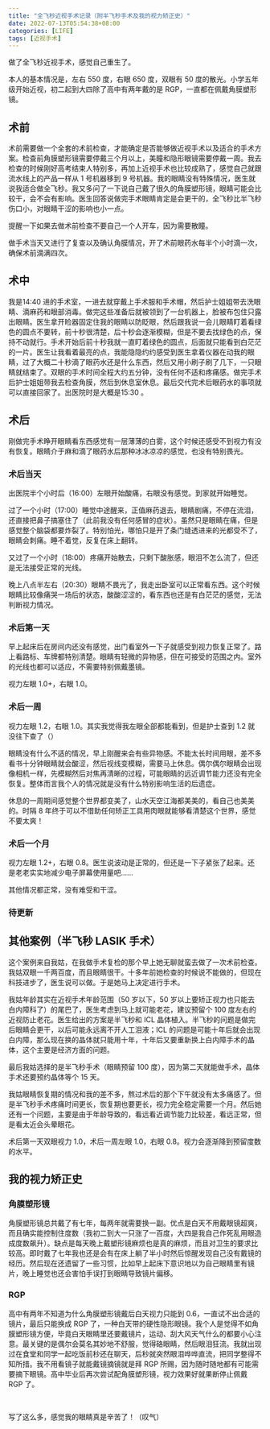 ```yaml
---
title: "全飞秒近视手术记录（附半飞秒手术及我的视力矫正史）"
date: 2022-07-13T05:54:38+08:00
categories: [LIFE]
tags: [近视手术]
---
```


做了全飞秒近视手术，感觉自己重生了。

本人的基本情况是，左右 550 度，右眼 650 度，双眼有 50 度的散光。小学五年级开始近视，初二起到大四除了高中有两年戴的是 RGP，一直都在佩戴角膜塑形镜。

<!--more-->

## 术前
术前需要做一个全套的术前检查，才能确定是否能够做近视手术以及适合的手术方案。检查前角膜塑形镜需要停戴三个月以上，美瞳和隐形眼镜需要停戴一周。我去检查的时候刚好高考结束人特别多，再加上近视手术也比较成熟了，感觉自己就跟流水线上的产品一样从 1 号机器移到 9 号机器。我的眼睛没有特殊情况，医生就说我适合做全飞秒。我又多问了一下说自己戴了很久的角膜塑形镜，眼睛可能会比较干，会不会有影响。医生回答说做完手术眼睛肯定是会更干的，全飞秒比半飞秒伤口小，对眼睛干涩的影响也小一点。

提醒一下如果去做术前检查不要自己一个人开车，因为需要散瞳。

做手术当天又进行了复查以及确认角膜情况，开了术前眼药水每半个小时滴一次，确保术前滴满四次。

## 术中
我是14:40 进的手术室，一进去就穿戴上手术服和手术帽，然后护士姐姐带去洗眼睛、滴麻药和眼部消毒。做完这些准备后就被领到了一台机器上，脸被布包住只露出眼睛。医生拿开睑器固定住我的眼睛以防眨眼，然后跟我说一会儿眼睛盯着看绿色的圆点不要转，前十秒很清楚，后十秒会逐渐模糊，但是不要去找绿色的点，保持不动就行。手术开始后前十秒我就一直盯着绿色的圆点，后面就只能看到白茫茫的一片。医生让我看着最亮的点，我能隐隐约约感受到医生拿着仪器在动我的眼睛，过了大概二十秒滴了眼药水还是什么东西，然后又用小刷子刷了几下，一只眼睛就结束了。双眼的手术时间全程大约五分钟，没有任何不适和疼痛感。做完手术后护士姐姐带我去检查角膜，然后到休息室休息。最后交代完术后眼药水的事项就可以直接回家了。出医院时是大概是15:30 。

## 术后
刚做完手术睁开眼睛看东西感觉有一层薄薄的白雾，这个时候还感受不到视力有没有恢复。眼睛介于麻和滴了眼药水后那种冰冰凉凉的感觉，也没有特别畏光。

### 术后当天
出医院半个小时后（16:00）左眼开始酸痛，右眼没有感觉。到家就开始睡觉。

过了一个小时（17:00）睡觉中途醒来，正值麻药退去，眼睛剧痛，不停在流泪，还直接把鼻子搞塞住了（此前我没有任何感冒的症状）。虽然只是眼睛在痛，但是感觉整个脑袋都要炸裂了。特别怕光，哪怕只是开了条门缝透进来的光都受不了，眼睛会刺痛。睡不着觉，反复在床上翻转。

又过了一个小时（18:00）疼痛开始散去，只剩下酸胀感，眼泪不怎么流了，但还是无法接受正常的光线。

晚上八点半左右（20:30）眼睛不畏光了，我走出卧室可以正常看东西。这个时候眼睛比较像痛哭一场后的状态，酸酸涩涩的，看东西也还是有白茫茫的感觉，无法判断视力情况。

### 术后第一天
早上起床后在房间内还没有感觉，出门看室外一下子就感受到视力恢复正常了。路上看路标、车牌都特别清楚。眼睛有轻微的异物感，但在可接受的范围之内。室外的光线也都可以适应，不需要特别佩戴墨镜。

视力左眼 1.0+，右眼 1.0。

### 术后一周
视力左眼 1.2，右眼 1.0。其实我觉得我左眼全部都能看到，但是护士查到 1.2 就没往下查了（）

眼睛没有什么不适的情况，早上刚醒来会有些异物感。不能太长时间用眼，差不多看书十分钟眼睛就会酸涩，然后视线变模糊，需要马上休息。偶尔偶尔眼睛会出现像相机一样，先模糊然后对焦再清晰的过程，可能眼睛的远近调节能力还没有完全恢复。整体而言我个人的情况就是没有什么特别影响生活的后遗症。

休息的一周期间感觉整个世界都变美了，山水天空江海都美美的，看自己也美美的。时隔 8 年终于可以不借助任何矫正工具用肉眼就能够看清楚这个世界，感觉不要太爽！

### 术后一个月
视力左眼 1.2+，右眼 0.8。医生说波动是正常的，但还是一下子紧张了起来。还是老老实实地减少电子屏幕使用量吧......

其他情况都正常，没有难受和干涩。

### 待更新

## 其他案例（半飞秒 LASIK 手术）
这个案例来自我姑，在我做手术复检的那个早上她无聊就蛮去做了一次术前检查。我姑双眼一千两百度，而且眼睛很干。十多年前她检查的时候说不能做的，但现在科技进步了，医生说可以做。于是她马上决定进行手术。

我姑年龄其实在近视手术年龄范围（50 岁以下，50 岁以上要矫正视力也只能去白内障科了）的尾巴了，医生考虑到马上就可能老花，建议预留个 100 度左右的近视防止老花。医生给出的方案是半飞秒和 ICL 晶体植入。半飞秒的问题是做完后眼睛会更干，以后可能永远离不开人工泪液；ICL 的问题是可能十年后就会出现白内障，那么现在换的晶体就只能用十年，十年后又要重新换上白内障手术的晶体，这个主要是经济方面的问题。

最后我姑选择的是半飞秒手术（眼睛预留 100 度），因为第二天就能做手术，晶体手术还要预约晶体等个 15 天。

我姑眼睛恢复期的情况和我的差不多，熬过术后的那个下午就没有太多痛感了。但是半飞秒手术疼痛时间更长，恢复期也要更长，视力完全稳定需要一个月。然后她还有一个问题，主要是由于年龄导致的，看远看近调节能力比较差，看远正常，但是看太近会头晕眼花。

术后第一天双眼视力 1.0，术后一周左眼 1.0，右眼 0.8。视力会逐渐降到预留度数的水平。

## 我的视力矫正史
### 角膜塑形镜
角膜塑形镜总共戴了有七年，每两年就需要换一副。优点是白天不用戴眼镜超爽，而且确实能控制住度数（我初二到大一只涨了一百度，大四是我自己作死乱用眼造成度数飙升）。缺点是每天晚上戴塑形镜麻烦也是真的麻烦，而且对卫生的要求比较高。即时戴了七年我也还是会有在床上躺了半小时然后惊醒发现自己没有戴镜的经历。然后现在还遗留了一些习惯，比如早上起床下意识地以为自己眼睛里有镜片，晚上睡觉也还会害怕手误打到眼睛导致镜片偏移。

### RGP
高中有两年不知道为什么角膜塑形镜戴后白天视力只能到 0.6，一直试不出合适的镜片，最后只能换成 RGP 了，一种白天带的硬性隐形眼镜。我个人是觉得不如角膜塑形镜方便，毕竟白天眼睛里还要戴镜片，运动、刮大风天气什么的都要小心注意。最关键的是偶尔会莫名其妙地不舒服，觉得硌眼睛，然后眼泪狂流。我就出现过在食堂和同学一起吃饭前秒还在聊天，后秒就突然眼泪哗哗直流，把同学整得不知所措。我不用看镜子就能戴镜摘镜就是拜 RGP 所赐，因为随时随地都有可能需要摘下眼镜。高中毕业后再次尝试配角膜塑形镜，视力效果好就果断停止佩戴 RGP 了。

&nbsp;

写了这么多，感觉我的眼睛真是辛苦了！（叹气）
